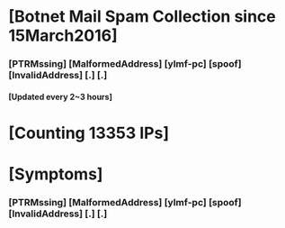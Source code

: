 # [Botnet Mail Spam Collection since 15March2016]
### [PTRMssing] [MalformedAddress] [ylmf-pc] [spoof] [InvalidAddress] [.] [.]
#### [Updated every 2~3 hours]

# [Counting 13353 IPs]

# [Symptoms] 
###   [PTRMssing] [MalformedAddress] [ylmf-pc] [spoof] [InvalidAddress] [.] [.]
